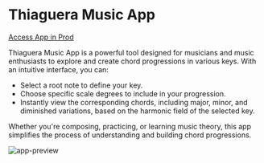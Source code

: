 # Thiaguera Music App

[Access App in Prod](https://music-app-flame-five.vercel.app/)

Thiaguera Music App is a powerful tool designed for musicians and music enthusiasts to explore and create chord progressions in various keys. With an intuitive interface, you can:

- Select a root note to define your key.
- Choose specific scale degrees to include in your progression.
- Instantly view the corresponding chords, including major, minor, and diminished variations, based on the harmonic field of the selected key.

Whether you're composing, practicing, or learning music theory, this app simplifies the process of understanding and building chord progressions.

![app-preview](https://github.com/user-attachments/assets/4cf8964f-6df5-49e5-8324-ce6ba7b61407)
